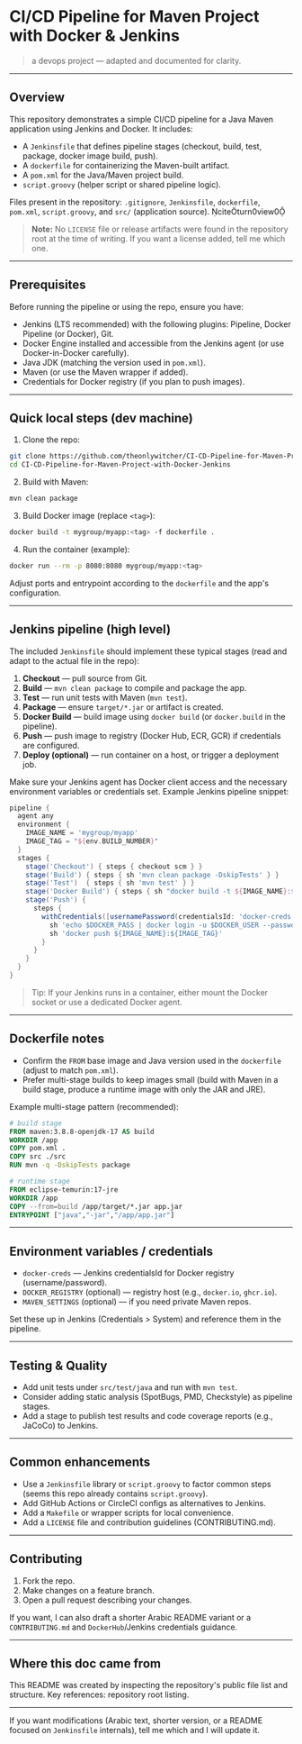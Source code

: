 # CI/CD Pipeline for Maven Project with Docker & Jenkins

> a devops project — adapted and documented for clarity.

---

## Overview

This repository demonstrates a simple CI/CD pipeline for a Java Maven application using Jenkins and Docker. It includes:

- A `Jenkinsfile` that defines pipeline stages (checkout, build, test, package, docker image build, push).
- A `dockerfile` for containerizing the Maven-built artifact.
- A `pom.xml` for the Java/Maven project build.
- `script.groovy` (helper script or shared pipeline logic).

Files present in the repository: `.gitignore`, `Jenkinsfile`, `dockerfile`, `pom.xml`, `script.groovy`, and `src/` (application source). citeturn0view0

> **Note:** No `LICENSE` file or release artifacts were found in the repository root at the time of writing. If you want a license added, tell me which one.

---

## Prerequisites

Before running the pipeline or using the repo, ensure you have:

- Jenkins (LTS recommended) with the following plugins: Pipeline, Docker Pipeline (or Docker), Git.
- Docker Engine installed and accessible from the Jenkins agent (or use Docker-in-Docker carefully).
- Java JDK (matching the version used in `pom.xml`).
- Maven (or use the Maven wrapper if added).
- Credentials for Docker registry (if you plan to push images).

---

## Quick local steps (dev machine)

1. Clone the repo:

```bash
git clone https://github.com/theonlywitcher/CI-CD-Pipeline-for-Maven-Project-with-Docker-Jenkins.git
cd CI-CD-Pipeline-for-Maven-Project-with-Docker-Jenkins
```

2. Build with Maven:

```bash
mvn clean package
```

3. Build Docker image (replace `<tag>`):

```bash
docker build -t mygroup/myapp:<tag> -f dockerfile .
```

4. Run the container (example):

```bash
docker run --rm -p 8080:8080 mygroup/myapp:<tag>
```

Adjust ports and entrypoint according to the `dockerfile` and the app's configuration.

---

## Jenkins pipeline (high level)

The included `Jenkinsfile` should implement these typical stages (read and adapt to the actual file in the repo):

1. **Checkout** — pull source from Git.
2. **Build** — `mvn clean package` to compile and package the app.
3. **Test** — run unit tests with Maven (`mvn test`).
4. **Package** — ensure `target/*.jar` or artifact is created.
5. **Docker Build** — build image using `docker build` (or `docker.build` in the pipeline).
6. **Push** — push image to registry (Docker Hub, ECR, GCR) if credentials are configured.
7. **Deploy (optional)** — run container on a host, or trigger a deployment job.

Make sure your Jenkins agent has Docker client access and the necessary environment variables or credentials set. Example Jenkins pipeline snippet:

```groovy
pipeline {
  agent any
  environment {
    IMAGE_NAME = 'mygroup/myapp'
    IMAGE_TAG = "${env.BUILD_NUMBER}"
  }
  stages {
    stage('Checkout') { steps { checkout scm } }
    stage('Build') { steps { sh 'mvn clean package -DskipTests' } }
    stage('Test')  { steps { sh 'mvn test' } }
    stage('Docker Build') { steps { sh "docker build -t ${IMAGE_NAME}:${IMAGE_TAG} -f dockerfile ." } }
    stage('Push') {
      steps {
        withCredentials([usernamePassword(credentialsId: 'docker-creds', usernameVariable: 'DOCKER_USER', passwordVariable: 'DOCKER_PASS')]) {
          sh 'echo $DOCKER_PASS | docker login -u $DOCKER_USER --password-stdin'
          sh 'docker push ${IMAGE_NAME}:${IMAGE_TAG}'
        }
      }
    }
  }
}
```

> Tip: If your Jenkins runs in a container, either mount the Docker socket or use a dedicated Docker agent.

---

## Dockerfile notes

- Confirm the `FROM` base image and Java version used in the `dockerfile` (adjust to match `pom.xml`).
- Prefer multi-stage builds to keep images small (build with Maven in a build stage, produce a runtime image with only the JAR and JRE).

Example multi-stage pattern (recommended):

```dockerfile
# build stage
FROM maven:3.8.8-openjdk-17 AS build
WORKDIR /app
COPY pom.xml .
COPY src ./src
RUN mvn -q -DskipTests package

# runtime stage
FROM eclipse-temurin:17-jre
WORKDIR /app
COPY --from=build /app/target/*.jar app.jar
ENTRYPOINT ["java","-jar","/app/app.jar"]
```

---

## Environment variables / credentials

- `docker-creds` — Jenkins credentialsId for Docker registry (username/password).
- `DOCKER_REGISTRY` (optional) — registry host (e.g., `docker.io`, `ghcr.io`).
- `MAVEN_SETTINGS` (optional) — if you need private Maven repos.

Set these up in Jenkins (Credentials > System) and reference them in the pipeline.

---

## Testing & Quality

- Add unit tests under `src/test/java` and run with `mvn test`.
- Consider adding static analysis (SpotBugs, PMD, Checkstyle) as pipeline stages.
- Add a stage to publish test results and code coverage reports (e.g., JaCoCo) to Jenkins.

---

## Common enhancements

- Use a `Jenkinsfile` library or `script.groovy` to factor common steps (seems this repo already contains `script.groovy`).
- Add GitHub Actions or CircleCI configs as alternatives to Jenkins.
- Add a `Makefile` or wrapper scripts for local convenience.
- Add a `LICENSE` file and contribution guidelines (CONTRIBUTING.md).

---

## Contributing

1. Fork the repo.
2. Make changes on a feature branch.
3. Open a pull request describing your changes.

If you want, I can also draft a shorter Arabic README variant or a `CONTRIBUTING.md` and `DockerHub`/Jenkins credentials guidance.

---

## Where this doc came from

This README was created by inspecting the repository's public file list and structure. Key references: repository root listing.

---

If you want modifications (Arabic text, shorter version, or a README focused on `Jenkinsfile` internals), tell me which and I will update it.

